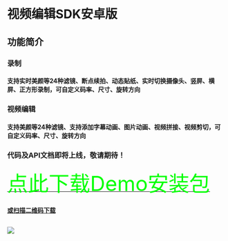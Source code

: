 
# 视频编辑SDK安卓版
## 功能简介
### 录制
#### 支持实时美颜等24种滤镜、断点续拍、动态贴纸、实时切换摄像头、竖屏、横屏、正方形录制，可自定义码率、尺寸、旋转方向
### 视频编辑
#### 支持美颜等24种滤镜、支持添加字幕动画、图片动画、视频拼接、视频剪切，可自定义码率、尺寸、旋转方向


### 代码及API文档即将上线，敬请期待！
<a href="https://github.com/GuiTom/Meishi_VideoEdit_SDK/blob/master/meishi_signed_align.apk?raw=true"><font color="#00ff00" size=24>点此下载Demo安装包</font>


#### 或扫描二维码下载
## ![](https://qr.api.cli.im/qr?data=https%253A%252F%252Fgithub.com%252FGuiTom%252FMeishi_VideoEdit_SDK%252Fblob%252Fmaster%252Fmeishi_signed_align.apk%253Fraw%253Dtrue&level=H&transparent=false&bgcolor=%23ffffff&forecolor=%23000000&blockpixel=12&marginblock=1&logourl=&size=280&kid=cliim&key=d46aaf359b5794be0c7e971a2673d7af)
